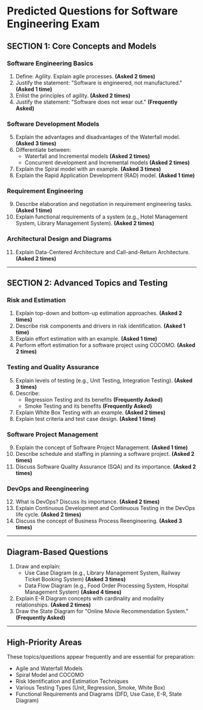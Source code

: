 # Predicted Questions for Software Engineering Exam

## **SECTION 1: Core Concepts and Models**

### **Software Engineering Basics**
1. Define: Agility. Explain agile processes. **(Asked 2 times)**
2. Justify the statement: "Software is engineered, not manufactured." **(Asked 1 time)**
3. Enlist the principles of agility. **(Asked 2 times)**
4. Justify the statement: "Software does not wear out." **(Frequently Asked)**

### **Software Development Models**
5. Explain the advantages and disadvantages of the Waterfall model. **(Asked 3 times)**
6. Differentiate between:
   - Waterfall and Incremental models **(Asked 2 times)**
   - Concurrent development and Incremental models **(Asked 2 times)**
7. Explain the Spiral model with an example. **(Asked 3 times)**
8. Explain the Rapid Application Development (RAD) model. **(Asked 1 time)**

### **Requirement Engineering**
9. Describe elaboration and negotiation in requirement engineering tasks. **(Asked 1 time)**
10. Explain functional requirements of a system (e.g., Hotel Management System, Library Management System). **(Asked 2 times)**

### **Architectural Design and Diagrams**
11. Explain Data-Centered Architecture and Call-and-Return Architecture. **(Asked 2 times)**

---

## **SECTION 2: Advanced Topics and Testing**

### **Risk and Estimation**
1. Explain top-down and bottom-up estimation approaches. **(Asked 2 times)**
2. Describe risk components and drivers in risk identification. **(Asked 1 time)**
3. Explain effort estimation with an example. **(Asked 1 time)**
4. Perform effort estimation for a software project using COCOMO. **(Asked 2 times)**

### **Testing and Quality Assurance**
5. Explain levels of testing (e.g., Unit Testing, Integration Testing). **(Asked 3 times)**
6. Describe:
   - Regression Testing and its benefits **(Frequently Asked)**
   - Smoke Testing and its benefits **(Frequently Asked)**
7. Explain White Box Testing with an example. **(Asked 2 times)**
8. Explain test criteria and test case design. **(Asked 1 time)**

### **Software Project Management**
9. Explain the concept of Software Project Management. **(Asked 1 time)**
10. Describe schedule and staffing in planning a software project. **(Asked 2 times)**
11. Discuss Software Quality Assurance (SQA) and its importance. **(Asked 2 times)**

### **DevOps and Reengineering**
12. What is DevOps? Discuss its importance. **(Asked 2 times)**
13. Explain Continuous Development and Continuous Testing in the DevOps life cycle. **(Asked 2 times)**
14. Discuss the concept of Business Process Reengineering. **(Asked 3 times)**

---

## **Diagram-Based Questions**
1. Draw and explain:
   - Use Case Diagram (e.g., Library Management System, Railway Ticket Booking System) **(Asked 3 times)**
   - Data Flow Diagram (e.g., Food Order Processing System, Hospital Management System) **(Asked 4 times)**
2. Explain E-R Diagram concepts with cardinality and modality relationships. **(Asked 2 times)**
3. Draw the State Diagram for "Online Movie Recommendation System." **(Frequently Asked)**

---

## **High-Priority Areas**
These topics/questions appear frequently and are essential for preparation:
- Agile and Waterfall Models
- Spiral Model and COCOMO
- Risk Identification and Estimation Techniques
- Various Testing Types (Unit, Regression, Smoke, White Box)
- Functional Requirements and Diagrams (DFD, Use Case, E-R, State Diagram)
